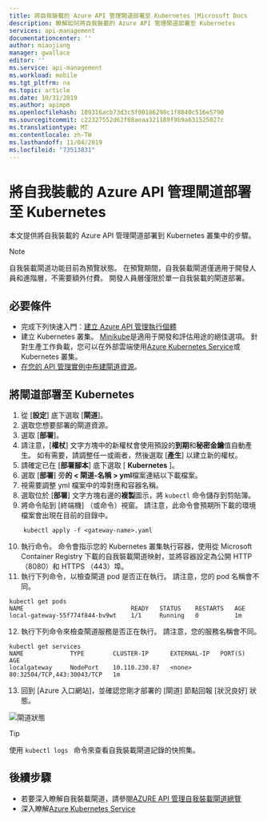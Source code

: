 ```yaml
---
title: 將自我裝載的 Azure API 管理閘道部署至 Kubernetes |Microsoft Docs
description: 瞭解如何將自我裝載的 Azure API 管理閘道部署至 Kubernetes
services: api-management
documentationcenter: ''
author: miaojiang
manager: gwallace
editor: ''
ms.service: api-management
ms.workload: mobile
ms.tgt_pltfrm: na
ms.topic: article
ms.date: 10/31/2019
ms.author: apimpm
ms.openlocfilehash: 109316acb73d3c5f00186298c1f8840c516e5790
ms.sourcegitcommit: c22327552d62f88aeaa321189f9b9a631525027c
ms.translationtype: MT
ms.contentlocale: zh-TW
ms.lasthandoff: 11/04/2019
ms.locfileid: "73513831"
---
```

# <a name="deploy-a-self-hosted-azure-api-management-gateway-to-kubernetes"></a>將自我裝載的 Azure API 管理閘道部署至 Kubernetes

本文提供將自我裝載的 Azure API 管理閘道部署到 Kubernetes 叢集中的步驟。

> [!NOTE]
> 自我裝載閘道功能目前為預覽狀態。 在預覽期間，自我裝載閘道僅適用于開發人員和進階層，不需要額外付費。 開發人員層僅限於單一自我裝載的閘道部署。


## <a name="prerequisites"></a>必要條件

- 完成下列快速入門：[建立 Azure API 管理執行個體](get-started-create-service-instance.md)
- 建立 Kubernetes 叢集。 [Minikube](https://kubernetes.io/docs/tasks/tools/install-minikube/)是適用于開發和評估用途的絕佳選項。 針對生產工作負載，您可以在外部雲端使用[Azure Kubernetes Service](https://azure.microsoft.com/services/kubernetes-service/)或 Kubernetes 叢集。
- [在您的 API 管理實例中布建閘道資源](api-management-howto-provision-self-hosted-gateway.md)。

## <a name="deploy-the-gateway-to-kubernetes"></a>將閘道部署至 Kubernetes

1. 從 [**設定**] 底下選取 [**閘道**]。
2. 選取您想要部署的閘道資源。
3. 選取 [**部署**]。
4. 請注意，[**權杖**] 文字方塊中的新權杖會使用預設的**到期**和**秘密金鑰**值自動產生。 如有需要，請調整任一或兩者，然後選取 [**產生**] 以建立新的權杖。
5. 請確定已在 [**部署腳本**] 底下選取 [ **Kubernetes** ]。
6. 選取 [**部署**] 旁**的 < 閘道-名稱 > yml**檔案連結以下載檔案。
7. 視需要調整 yml 檔案中的埠對應和容器名稱。
8. 選取位於 [**部署**] 文字方塊右邊的**複製**圖示，將 `kubectl` 命令儲存到剪貼簿。 
9. 將命令貼到 [終端機] （或命令）視窗。 請注意，此命令會預期所下載的環境檔案會出現在目前的目錄中。
```console
    kubectl apply -f <gateway-name>.yaml
```
10. 執行命令。 命令會指示您的 Kubernetes 叢集執行容器，使用從 Microsoft Container Registry 下載的自我裝載閘道映射，並將容器設定為公開 HTTP （8080）和 HTTPS （443）埠。
11. 執行下列命令，以檢查閘道 pod 是否正在執行。 請注意，您的 pod 名稱會不同。 
```console
kubectl get pods
NAME                              READY   STATUS    RESTARTS   AGE
local-gateway-55f774f844-bv9wt    1/1     Running   0          1m
```
12. 執行下列命令來檢查閘道服務是否正在執行。 請注意，您的服務名稱會不同。 
```console
kubectl get services
NAME             TYPE        CLUSTER-IP      EXTERNAL-IP   PORT(S)                      AGE
localgateway     NodePort    10.110.230.87   <none>        80:32504/TCP,443:30043/TCP   1m
```
13. 回到 [Azure 入口網站]，並確認您剛才部署的 [閘道] 節點回報 [狀況良好] 狀態。

![閘道狀態](media/api-management-howto-deploy-self-hosted-gateway-to-k8s/status.png)

> [!TIP]
> 使用 <code>kubectl logs <gateway-pod-name></code> 命令來查看自我裝載閘道記錄的快照集。

## <a name="next-steps"></a>後續步驟

* 若要深入瞭解自我裝載閘道，請參閱[AZURE API 管理自我裝載閘道總覽](self-hosted-gateway-overview.md)
* 深入瞭解[Azure Kubernetes Service](https://docs.microsoft.com/azure/aks/intro-kubernetes)


